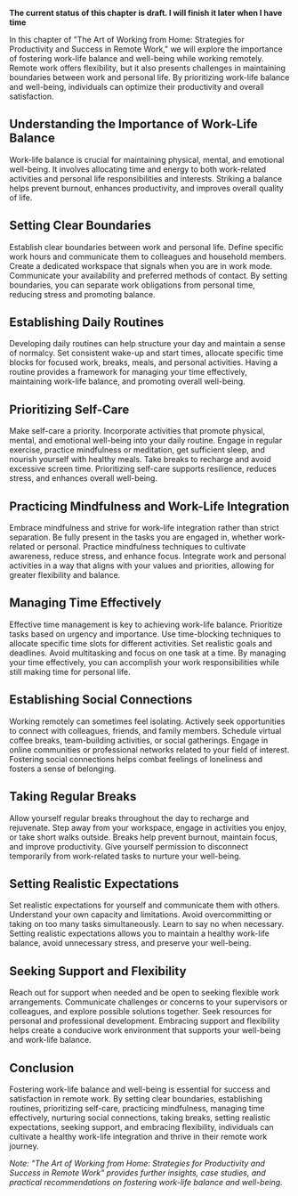 **The current status of this chapter is draft. I will finish it later when I have time**

In this chapter of "The Art of Working from Home: Strategies for Productivity and Success in Remote Work," we will explore the importance of fostering work-life balance and well-being while working remotely. Remote work offers flexibility, but it also presents challenges in maintaining boundaries between work and personal life. By prioritizing work-life balance and well-being, individuals can optimize their productivity and overall satisfaction.

Understanding the Importance of Work-Life Balance
-------------------------------------------------

Work-life balance is crucial for maintaining physical, mental, and emotional well-being. It involves allocating time and energy to both work-related activities and personal life responsibilities and interests. Striking a balance helps prevent burnout, enhances productivity, and improves overall quality of life.

Setting Clear Boundaries
------------------------

Establish clear boundaries between work and personal life. Define specific work hours and communicate them to colleagues and household members. Create a dedicated workspace that signals when you are in work mode. Communicate your availability and preferred methods of contact. By setting boundaries, you can separate work obligations from personal time, reducing stress and promoting balance.

Establishing Daily Routines
---------------------------

Developing daily routines can help structure your day and maintain a sense of normalcy. Set consistent wake-up and start times, allocate specific time blocks for focused work, breaks, meals, and personal activities. Having a routine provides a framework for managing your time effectively, maintaining work-life balance, and promoting overall well-being.

Prioritizing Self-Care
----------------------

Make self-care a priority. Incorporate activities that promote physical, mental, and emotional well-being into your daily routine. Engage in regular exercise, practice mindfulness or meditation, get sufficient sleep, and nourish yourself with healthy meals. Take breaks to recharge and avoid excessive screen time. Prioritizing self-care supports resilience, reduces stress, and enhances overall well-being.

Practicing Mindfulness and Work-Life Integration
------------------------------------------------

Embrace mindfulness and strive for work-life integration rather than strict separation. Be fully present in the tasks you are engaged in, whether work-related or personal. Practice mindfulness techniques to cultivate awareness, reduce stress, and enhance focus. Integrate work and personal activities in a way that aligns with your values and priorities, allowing for greater flexibility and balance.

Managing Time Effectively
-------------------------

Effective time management is key to achieving work-life balance. Prioritize tasks based on urgency and importance. Use time-blocking techniques to allocate specific time slots for different activities. Set realistic goals and deadlines. Avoid multitasking and focus on one task at a time. By managing your time effectively, you can accomplish your work responsibilities while still making time for personal life.

Establishing Social Connections
-------------------------------

Working remotely can sometimes feel isolating. Actively seek opportunities to connect with colleagues, friends, and family members. Schedule virtual coffee breaks, team-building activities, or social gatherings. Engage in online communities or professional networks related to your field of interest. Fostering social connections helps combat feelings of loneliness and fosters a sense of belonging.

Taking Regular Breaks
---------------------

Allow yourself regular breaks throughout the day to recharge and rejuvenate. Step away from your workspace, engage in activities you enjoy, or take short walks outside. Breaks help prevent burnout, maintain focus, and improve productivity. Give yourself permission to disconnect temporarily from work-related tasks to nurture your well-being.

Setting Realistic Expectations
------------------------------

Set realistic expectations for yourself and communicate them with others. Understand your own capacity and limitations. Avoid overcommitting or taking on too many tasks simultaneously. Learn to say no when necessary. Setting realistic expectations allows you to maintain a healthy work-life balance, avoid unnecessary stress, and preserve your well-being.

Seeking Support and Flexibility
-------------------------------

Reach out for support when needed and be open to seeking flexible work arrangements. Communicate challenges or concerns to your supervisors or colleagues, and explore possible solutions together. Seek resources for personal and professional development. Embracing support and flexibility helps create a conducive work environment that supports your well-being and work-life balance.

Conclusion
----------

Fostering work-life balance and well-being is essential for success and satisfaction in remote work. By setting clear boundaries, establishing routines, prioritizing self-care, practicing mindfulness, managing time effectively, nurturing social connections, taking breaks, setting realistic expectations, seeking support, and embracing flexibility, individuals can cultivate a healthy work-life integration and thrive in their remote work journey.

*Note: "The Art of Working from Home: Strategies for Productivity and Success in Remote Work" provides further insights, case studies, and practical recommendations on fostering work-life balance and well-being.*
